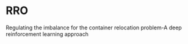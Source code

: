 # RRO
Regulating the imbalance for the container relocation problem-A deep reinforcement learning approach
